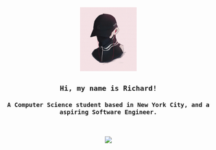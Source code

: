 </br></br>

<h1 align="center">
  <img src="https://github.com/richxrd/richxrd/blob/main/profilepicture.png?raw=true" height="150"/>
</h1>


<h3 align = "center">
  <samp>
    Hi, my name is Richard!
  </samp>  
</h3>

<h4 align = "center">
  <samp>
    A Computer Science student based in New York City, and a aspiring Software Engineer.
  </samp>  
</h4>

<br>

<p align="center">
  <img src="https://github.com/richxrd/richxrd/blob/main/profilegif.gif?raw=true" height = 360>
</p>
